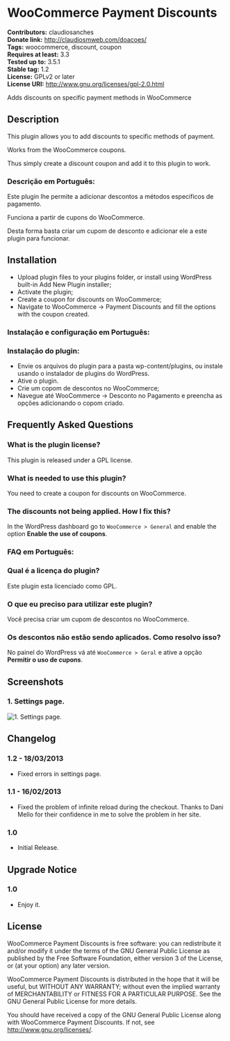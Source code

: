# WooCommerce Payment Discounts #
**Contributors:** claudiosanches  
**Donate link:** http://claudiosmweb.com/doacoes/  
**Tags:** woocommerce, discount, coupon  
**Requires at least:** 3.3  
**Tested up to:** 3.5.1  
**Stable tag:** 1.2  
**License:** GPLv2 or later  
**License URI:** http://www.gnu.org/licenses/gpl-2.0.html  

Adds discounts on specific payment methods in WooCommerce

## Description ##

This plugin allows you to add discounts to specific methods of payment.

Works from the WooCommerce coupons.

Thus simply create a discount coupon and add it to this plugin to work.

### Descrição em Português: ###

Este plugin lhe permite a adicionar descontos a métodos especificos de pagamento.

Funciona a partir de cupons do WooCommerce.

Desta forma basta criar um cupom de desconto e adicionar ele a este plugin para funcionar.

## Installation ##

* Upload plugin files to your plugins folder, or install using WordPress built-in Add New Plugin installer;
* Activate the plugin;
* Create a coupon for discounts on WooCommerce;
* Navigate to WooCommerce -> Payment Discounts and fill the options with the coupon created.

### Instalação e configuração em Português: ###

### Instalação do plugin: ###

* Envie os arquivos do plugin para a pasta wp-content/plugins, ou instale usando o instalador de plugins do WordPress.
* Ative o plugin.
* Crie um copom de descontos no WooCommerce;
* Navegue até WooCommerce -> Desconto no Pagamento e preencha as opções adicionando o copom criado.

## Frequently Asked Questions ##

### What is the plugin license? ###

This plugin is released under a GPL license.

### What is needed to use this plugin? ###

You need to create a coupon for discounts on WooCommerce.

### The discounts not being applied. How I fix this? ###

In the WordPress dashboard go to `WooCommerce > General` and enable the option **Enable the use of coupons**.

### FAQ em Português: ###

### Qual é a licença do plugin? ###

Este plugin esta licenciado como GPL.

### O que eu preciso para utilizar este plugin? ###

Você precisa criar um cupom de descontos no WooCommerce.

### Os descontos não estão sendo aplicados. Como resolvo isso? ###

No painel do WordPress vá até `WooCommerce > Geral` e ative a opção **Permitir o uso de cupons**.

## Screenshots ##

### 1. Settings page. ###
![1. Settings page.](http://s.wordpress.org/extend/plugins/woocommerce-payment-discounts/screenshot-1.png)


## Changelog ##

### 1.2 - 18/03/2013 ###

* Fixed errors in settings page.

### 1.1 - 16/02/2013 ###

* Fixed the problem of infinite reload during the checkout. Thanks to Dani Mello for their confidence in me to solve the problem in her site.

### 1.0 ###

* Initial Release.

## Upgrade Notice ##

### 1.0 ###

* Enjoy it.

## License ##

WooCommerce Payment Discounts is free software: you can redistribute it and/or modify it under the terms of the GNU General Public License as published by the Free Software Foundation, either version 3 of the License, or (at your option) any later version.

WooCommerce Payment Discounts is distributed in the hope that it will be useful, but WITHOUT ANY WARRANTY; without even the implied warranty of MERCHANTABILITY or FITNESS FOR A PARTICULAR PURPOSE. See the GNU General Public License for more details.

You should have received a copy of the GNU General Public License along with WooCommerce Payment Discounts. If not, see <http://www.gnu.org/licenses/>.
